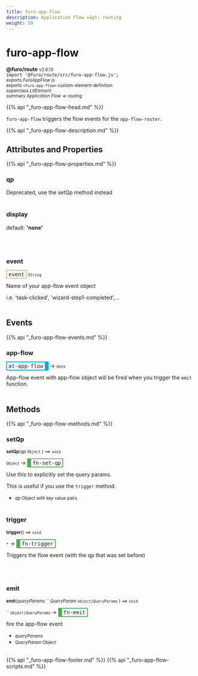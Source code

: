 ```yaml
---
title: furo-app-flow
description: Application Flow =&gt; routing
weight: 50
---
```


# furo-app-flow
**@furo/route** <small>v2.6.13</small>
<br>`import '@furo/route/src/furo-app-flow.js';`<small>
<br>exports *FuroAppFlow* js
<br>exports `<furo-app-flow>` custom-element-definition
<br>superclass *LitElement*</small>
<br><small>summary *Application Flow =&gt; routing*</small>

{{% api "_furo-app-flow-head.md" %}}

`furo-app-flow` triggers the flow events for the `app-flow-router`.

{{% api "_furo-app-flow-description.md" %}}


## Attributes and Properties
{{% api "_furo-app-flow-properties.md" %}}




### **qp**
</small>

Deprecated, use the setQp method instead
<br><br>



### **display**
default: **&#39;none&#39;**</small>


<br><br>

### **event**

<span  style="border-width:2px; border-style: solid;border-color:  rgb(255, 182, 91);font-family:monospace; padding:2px 4px;">event</span>
<small>`String` </small>

Name of your app-flow event object

i.e. 'task-clicked', 'wizard-step1-completed',...
<br><br>
## Events
{{% api "_furo-app-flow-events.md" %}}

### **app-flow**
<span  style="border-width:2px 10px 2px 2px; border-style: solid;border-color:  rgb(2, 168, 244);font-family:monospace; padding:2px 4px;">at-app-flow</span>
→ <small>`data`</small>

 App-flow event with app-flow object will be fired when you trigger the `emit` function.
<br><br>

## Methods
{{% api "_furo-app-flow-methods.md" %}}


### **setQp**
<small>**setQp**(*qp* `Object` ) ⟹ `void`</small>

<small>`Object` </small> →
<span  style="border-width:2px 2px 2px 10px; border-style: solid;border-color:  rgb(76, 175, 80);font-family:monospace; padding:2px 4px;">fn-set-qp</span>

Use this to explicitly set the query params.

This is useful if you use the `trigger` method.

- <small>*qp* Object with key value pairs</small>
<br><br>


### **trigger**
<small>**trigger**() ⟹ `void`</small>

<small>`*`</small> →
<span  style="border-width:2px 2px 2px 10px; border-style: solid;border-color:  rgb(76, 175, 80);font-family:monospace; padding:2px 4px;">fn-trigger</span>

Triggers the flow event (with the qp that was set before)

<br><br>

### **emit**
<small>**emit**(*queryParams* `` *QueryParam* `object|QueryParams` ) ⟹ `void`</small>

<small>`` `object|QueryParams` </small> →
<span  style="border-width:2px 2px 2px 10px; border-style: solid;border-color:  rgb(76, 175, 80);font-family:monospace; padding:2px 4px;">fn-emit</span>

fire the app-flow event

- <small>*queryParams* </small>
- <small>*QueryParam* Object</small>
<br><br>






{{% api "_furo-app-flow-footer.md" %}}
{{% api "_furo-app-flow-scripts.md" %}}
